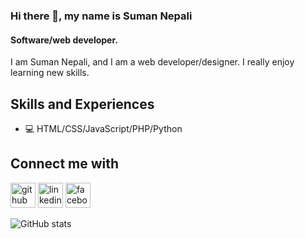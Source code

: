 ### Hi there 👋, my name is Suman Nepali
#### Software/web developer.

I am Suman Nepali, and I am a web developer/designer. I really enjoy learning new skills.

## Skills and Experiences

* 💻 HTML/CSS/JavaScript/PHP/Python


## Connect me with

[<img src='https://cdn.jsdelivr.net/npm/simple-icons@3.0.1/icons/github.svg' alt='github' height='40'>](https://github.com/t6nesu00)  [<img src='https://cdn.jsdelivr.net/npm/simple-icons@3.0.1/icons/linkedin.svg' alt='linkedin' height='40'>](https://www.linkedin.com/in/suman-nepali-9193309a//)  [<img src='https://cdn.jsdelivr.net/npm/simple-icons@3.0.1/icons/facebook.svg' alt='facebook' height='40'>](https://www.facebook.com/dallusuman)  

![GitHub stats](https://github-readme-stats.vercel.app/api?username=t6nesu00&show_icons=true)  


